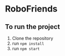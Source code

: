 # RoboFriends

## To run the project

1. Clone the repository
1. run `npm install`
1. run `npm start`
